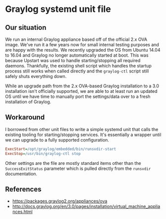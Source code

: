 # Graylog systemd unit file

## Our situation

We run an internal Graylog appliance based off of the official 2.x OVA image.
We've run it a few years now for small internal testing purposes and are happy
with the results. We recently upgraded the OS from Ubuntu 14.04 to 16.04 and
Graylog no longer automatically started at boot. This was because Upstart was
used to handle starting/stopping all required daemons. Thankfully, the existing
shell script which handles the startup process still works when called
directly and the `graylog-ctl` script still safely shuts everything down.

While an upgrade path from the 2.x OVA-based Graylog installation to a 3.0
installation isn't officially supported, we are able to at least run an
updated OS until we have time to manually port the settings/data over to a
fresh installation of Graylog.

## Workaround

I borrowed from other unit files to write a simple systemd unit that calls the
existing tooling for starting/stopping services. It's essentially a wrapper
until we can upgrade to a fully supported configuration.

```ini
ExecStart=/opt/graylog/embedded/bin/runsvdir-start
ExecStop=/usr/bin/graylog-ctl stop
```

Other settings are the file are mostly standard items other than the
`SuccessExitStatus` parameter which is pulled directly from the `runsvdir`
documentation.

## References

- <https://packages.graylog2.org/appliances/ova>
- <http://docs.graylog.org/en/3.0/pages/installation/virtual_machine_appliances.html>
